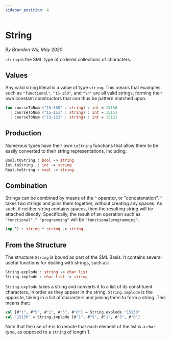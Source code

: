 ```yaml
---
sidebar_position: 4
---
```


# String

_By Brandon Wu, May 2020_

`string` is the SML type of ordered collections of characters.

## Values

Any valid string literal is a value of type `string`. This means that examples such as `"functional"`, `"15-150"`, and `"\n"` are all valid strings, forming their own constant constructors that can thus be pattern matched upon.

```sml
fun courseToNum ("15-150" : string) : int = 15150
  | courseToNum ("15-151" : string) : int = 15151
  | courseToNum ("15-122" : string) : int = 15122
```

## Production

Numerous types have their own `toString` functions that allow them to be easily converted to their string representations, including:

```sml
Bool.toString : bool -> string
Int.toString  : int -> string
Real.toString : real -> string
```

## Combination

Strings can be combined by means of the `^` operator, or "concatenation". `^` takes two strings and joins them together, without creating any spaces. As such, if neither string contains spaces, then the resulting string will be attached directly. Specifically, the result of an operation such as `"functional" ^ "programming"` will be `"functionalprogramming"`.

```sml
(op ^) : string * string -> string
```

## From the Structure

The structure `String` is bound as part of the SML Basis. It contains several useful functions for dealing with strings, such as:

```sml
String.explode : string -> char list
String.implode : char list -> string
```

`String.explode` takes a string and converts it to a list of its constituent characters, in order as they appear in the string. `String.implode` is the opposite, taking in a list of characters and joining them to form a string. This means that:

```sml
val [#"1", #"5", #"1", #"5", #"0"] = String.explode "15150"
val "15150" = String.implode [#"1", #"5", #"1", #"5", #"0"]
```

Note that the use of `#` is to denote that each element of the list is a `char` type, as opposed to a `string` of length 1.
